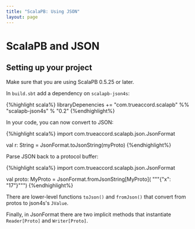 ```yaml
---
title: "ScalaPB: Using JSON"
layout: page
---
```


# ScalaPB and JSON

## Setting up your project

Make sure that you are using ScalaPB 0.5.25 or later.

In `build.sbt` add a dependency on `scalapb-json4s`:

{%highlight scala%}
libraryDepenencies += "com.trueaccord.scalapb" %% "scalapb-json4s" % "0.2"
{%endhighlight%}

In your code, you can now convert to JSON:

{%highlight scala%}
import com.trueaccord.scalapb.json.JsonFormat

val r: String = JsonFormat.toJsonString(myProto)
{%endhighlight%}

Parse JSON back to a protocol buffer:

{%highlight scala%}
import com.trueaccord.scalapb.json.JsonFormat

val proto: MyProto = JsonFormat.fromJsonString[MyProto](
    """{"x": "17"}""")
{%endhighlight%}

There are lower-level functions `toJson()` and `fromJson()` that convert from
protos to json4s's `JValue`.

Finally, in JsonFormat there are two implicit methods that instantiate
`Reader[Proto]` and `Writer[Proto]`.

